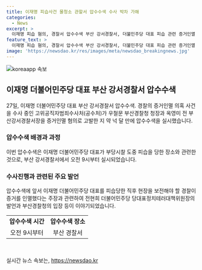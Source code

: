 ```yaml
---
title: 이재명 피습사건 물청소 관할서 압수수색 수사 박차 가해
categories:
  - News
excerpt: >
  이재명 피습 혐의, 경찰서 압수수색 부산 강서경찰서, 더불민주당 대표 피습 관련 증거인멸 의혹에 고위공직자범죄수사처가 압수수색을 실시하였다. 수사2부는 압수수색을 통해 본격적 수사에 돌입한 것으로 보인다. 관련하여 공수처는 수사 진행 상황과 압수수색 장소, 물건에 대한 확인이 어렵다고 밝혔으며, 이에 대해 논란이 이어지고 있다. 공수처 수사와 관련하여 경찰청은 협조 의사를 밝히면서도, 증거 확보와 현장 촬영 등을 통해 현장감식이 필요하지 않다고 주장하고 있다.
feature_text: >
  이재명 피습 혐의, 경찰서 압수수색 부산 강서경찰서, 더불민주당 대표 피습 관련 증거인멸 의혹에 고위공직자범죄수사처가 압수수색을 실시하였다. 수사2부는 압수수색을 통해 본격적 수사에 돌입한 것으로 보인다. 관련하여 공수처는 수사 진행 상황과 압수수색 장소, 물건에 대한 확인이 어렵다고 밝혔으며, 이에 대해 논란이 이어지고 있다. 공수처 수사와 관련하여 경찰청은 협조 의사를 밝히면서도, 증거 확보와 현장 촬영 등을 통해 현장감식이 필요하지 않다고 주장하고 있다.
image: 'https://newsdao.kr/res/images/meta/newsdao_breakingnews.jpg'
---
```


<p><img src="https://newsdao.kr/res/images/meta/newsdao_breakingnews.jpg" alt="koreaapp 속보" /></p>

<h2 data-ke-size="size26">이재명 더불어민주당 대표 부산 강서경찰서 압수수색</h2>

<p data-ke-size="size16">27일, 이재명 더불어민주당 대표 부산 강서경찰서 압수수색. 경찰의 증거인멸 의혹 사건을 수사 중인 고위공직자범죄수사처(공수처)가 우철문 부산경찰청 청장과 옥영미 전 부산강서경찰서장을 증거인멸 혐의로 고발한 지 약 넉 달 만에 압수수색을 실시했습니다.</p>

<h3>압수수색 배경과 과정</h3>

<p data-ke-size="size16">이번 압수수색은 이재명 더불어민주당 대표가 부당시찰 도중 피습을 당한 장소와 관련한 것으로, 부산 강서경찰서에서 오전 9시부터 실시되었습니다.</p>

<h3>수사진행과 관련된 주요 발언</h3>

<p data-ke-size="size16">압수수색에 앞서 이재명 더불어민주당 대표를 피습당한 직후 현장을 보전해야 할 경찰이 증거를 인멸했다는 주장과 관련하여 전현희 더불어민주당 당대표정치테러대책위원장의 발언과 부산경찰청의 입장 등이 이야기되었습니다.</p>

<table>
    <tbody>
        <tr>
            <td style="text-align: center; height: 17px;"><b>압수수색 시간</b></td>
            <td style="text-align: center; height: 17px;"><b>압수수색 장소</b></td>
        </tr>
        <tr>
            <td style="text-align: center; height: 17px;">오전 9시부터</td>
            <td style="text-align: center; height: 17px;">부산 경찰서</td>
        </tr>
    </tbody>
</table>

<p data-ke-size="size16">&nbsp;</p>
실시간 뉴스 속보는, <a href="https://newsdao.kr" rel="dofollow">https://newsdao.kr</a>


